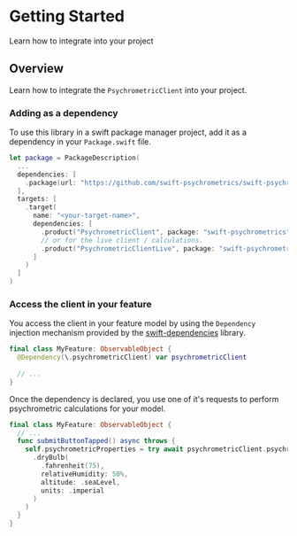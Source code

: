 # Getting Started

Learn how to integrate into your project

## Overview

Learn how to integrate the ``PsychrometricClient`` into your project.

### Adding as a dependency

To use this library in a swift package manager project, add it as a dependency in your
`Package.swift` file.

```swift
let package = PackageDescription(
  ...
  dependencies: [
    .package(url: "https://github.com/swift-psychrometrics/swift-psychrometrics.git", from: "0.1.0")
  ],
  targets: [
    .target(
      name: "<your-target-name>",
      dependencies: [
        .product("PsychrometricClient", package: "swift-psychrometrics")
        // or for the live client / calculations.
        .product("PsychrometricClientLive", package: "swift-psychrometrics")
      ]
    )
  ]
)
```

### Access the client in your feature

You access the client in your feature model by using the `Dependency` injection mechanism
provided by the [swift-dependencies](https://github.com/pointfreeco/swift-dependencies) library.

```swift
final class MyFeature: ObservableObject {
  @Dependency(\.psychrometricClient) var psychrometricClient
  
  // ...
}
```

Once the dependency is declared, you use one of it's requests to perform psychrometric calculations
for your model.

```swift
final class MyFeature: ObservableObject {
  // ...
  func submitButtonTapped() async throws { 
    self.psychrometricProperties = try await psychrometricClient.psychrometricProperties(
      .dryBulb(
        .fahrenheit(75),
        relativeHumidity: 50%,
        altitude: .seaLevel,
        units: .imperial
      )
    )
  }
}
```
